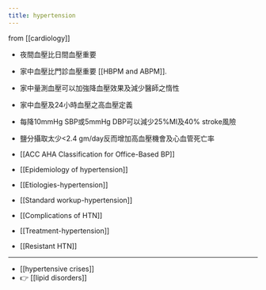 ```yaml
---
title: hypertension
---
```


from [[cardiology]]


- 夜間血壓比日間血壓重要
- 家中血壓比門診血壓重要
[[HBPM and ABPM]].
- 家中量測血壓可以加強降血壓效果及減少醫師之惰性
- 家中血壓及24小時血壓之高血壓定義
- 每降10mmHg SBP或5mmHg DBP可以減少25%MI及40% stroke風險
- 鹽分攝取太少<2.4 gm/day反而增加高血壓機會及心血管死亡率
 
- [[ACC AHA Classification for Office-Based BP]]
- [[Epidemiology of hypertension]]
- [[Etiologies-hypertension]]
- [[Standard workup-hypertension]]
- [[Complications of HTN]]
- [[Treatment-hypertension]]
- [[Resistant HTN]]

---

- [[hypertensive crises]]
- 👉 [[lipid disorders]]
